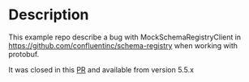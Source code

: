 # Description

This example repo describe a bug with MockSchemaRegistryClient in https://github.com/confluentinc/schema-registry when working with protobuf.

It was closed in this [PR](https://github.com/confluentinc/schema-registry/issues/1910) and available from 
version 5.5.x
